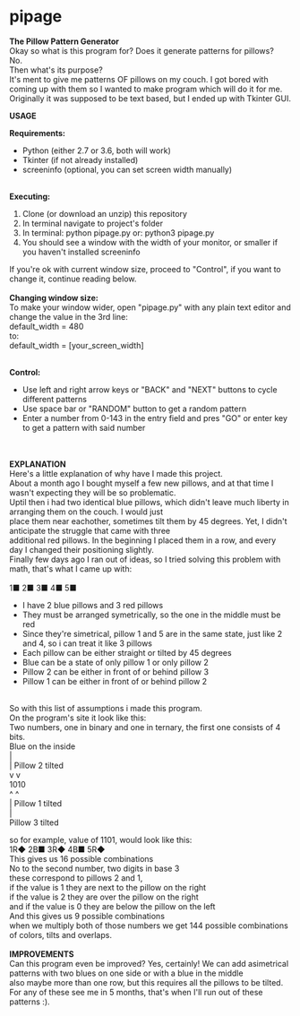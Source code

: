 # pipage
<b>The Pillow Pattern Generator</b> </br>
Okay so what is this program for? Does it generate patterns for pillows? </br>
No. </br>
Then what's its purpose?</br>
It's ment to give me patterns OF pillows on my couch. I got bored with coming up with them so I wanted to make program which will do it for me.
</br> Originally it was supposed to be text based, but I ended up with Tkinter GUI.

<b> USAGE </b></br>

<b>Requirements:</b>

<ul>
  <li>Python (either 2.7 or 3.6, both will work)</li>
  <li>Tkinter (if not already installed)</li>
  <li>screeninfo (optional, you can set screen width manually)
</ul></br>
 <b>Executing:</b>
 <ol>
  <li>Clone (or download an unzip) this repository</li>
  <li>In terminal navigate to project's folder</li>
  <li>In terminal: python pipage.py or: python3 pipage.py </li>
  <li>You should see a window with the width of your monitor, or smaller if you haven't installed screeninfo</li>
</ol>
If you're ok with current window size, proceed to "Control", if you want to change it, continue reading below.</br>
</br>
<b>Changing window size:</br></b>
 To make your window wider, open "pipage.py" with any plain text editor and change the value in the 3rd line: </br>
 default_width = 480 </br>
 to: </br>
 default_width = [your_screen_width]</br></br>
 
  <b>Control:</br></b>
 <ul>
  <li>Use left and right arrow keys or "BACK" and "NEXT" buttons to cycle different patterns </li>
  <li>Use space bar or  "RANDOM" button to get a random pattern</li>
<li>Enter a number from 0-143 in the entry field and pres "GO" or enter key to get a pattern with said number</li>
  </ul>
 </br></br>
 <b>EXPLANATION</b></br>
 Here's a little explanation of why have I made this project.</br>
 About a month ago I bought myself a few new pillows, and at that time I wasn't expecting they will be so problematic.</br>
 Uptil then i had two identical blue pillows, which didn't leave much liberty in arranging them on the couch. I would just </br>
 place them near eachother, sometimes tilt them by 45 degrees. Yet, I didn't anticipate the struggle that came with three </br>
 additional red pillows. In the beginning I placed them in a row, and every day I changed their positioning slightly.</br>
 Finally few days ago I ran out of ideas, so I tried solving this problem with math, that's what I came up with: </br>
 </br>
 1■ 2■ 3■ 4■ 5■
 <ul>
 <li>I have 2 blue pillows and 3 red pillows</li>
  <li>They must be arranged symetrically, so the one in the middle must be red</li>
  <li>Since they're simetrical, pillow 1 and 5 are in the same state, just like 2 and 4, so i can treat it like 3 pillows</li>
  <li>Each pillow can be either straight or tilted by 45 degrees</li>
  <li>Blue can be a state of only pillow 1 or only pillow 2</li>
  <li>Pillow 2 can be either in front of or behind pillow 3</li>
  <li>Pillow 1 can be either in front of or behind pillow 2</li>
 </ul>
 </br>
 So with this list of assumptions i made this program. </br>
 On the program's site it look like this:</br>
Two numbers, one in binary and one in ternary, the first one consists of 4 bits. </br>
Blue on the inside</br>
| </br>
|  Pillow 2 tilted</br>
v  v</br>
1010</br>
 ^  ^ </br>
 |  Pillow 1 tilted</br>
 | </br>
 Pillow 3 tilted</br>
 
 so for example, value of 1101, would look like this:<br/> 
 1R◆ 2B■ 3R◆ 4B■ 5R◆ </br>
 This gives us 16 possible combinations </br>
 No to the second number, two digits in base 3</br>
 these correspond to pillows 2 and 1,</br>
 if the value is 1 they are next to the pillow on the right</br>
 if the value is 2 they are over the pillow on the right</br>
 and if the value is 0 they are below the pillow on the left</br>
 And this gives us 9 possible combinations</br>
 when we multiply both of those numbers we get 144 possible combinations of colors, tilts and overlaps.</br>
 </br>
 <b>IMPROVEMENTS</b></br>
 Can this program even be improved? Yes, certainly! We can add asimetrical patterns with two blues on one side or with a blue in the middle</br>
 also maybe more than one row, but this requires all the pillows to be tilted.
 </br> For any of these see me in 5 months, that's when I'll run out of these patterns :).

